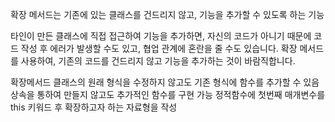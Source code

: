 <p>확장 메서드는 기존에 있는 클래스를 건드리지 않고, 기능을 추가할 수 있도록 하는 기능</p>
<p>타인이 만든 클래스에 직접 접근하여 기능을 추가하면, 자신의 코드가 아니기 때문에 코드 작성 후 에러가 발생할 수도 있고, 협업 관계에 혼란을 줄 수도 있습니다. 확장 메서드를 사용하여, 기존의 코드를 건드리지 않고 기능을 추가하는 것이 바람직합니다.</p>
<p>확장메서드
클래스의 원래 형식을 수정하지 않고도 기존 형식에 함수를 추가할 수 있음
상속을 통하여 만들지 않고도 추가적인 함수를 구현 가능
정적함수에 첫번째 매개변수를 this 키워드 후 확장하고자 하는 자료형을 작성</p>